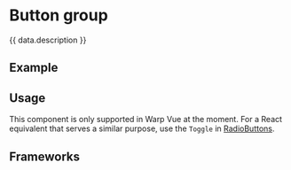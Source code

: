 <script setup>
  import Vue from './vue.md';
  import data from './data.json';
  import iOS from './ios.md';
  import { mapFrameworkStatuses } from '../utils.js';
</script>

# Button group

{{ data.description }}

<components-status v-bind="mapFrameworkStatuses(data.frameworks)" />

## Example

<ThemeSwitcher />
<buttongroup-example />

## Usage

This component is only supported in Warp Vue at the moment.
For a React equivalent that serves a similar purpose, use the `Toggle` in [RadioButtons](/components/radiobuttons/).

<component-questions />

## Frameworks

<tabs-content>
  <template #vue>
    <vue />
  </template>
    <template #iOS>
    <iOS />
  </template>
</tabs-content>
